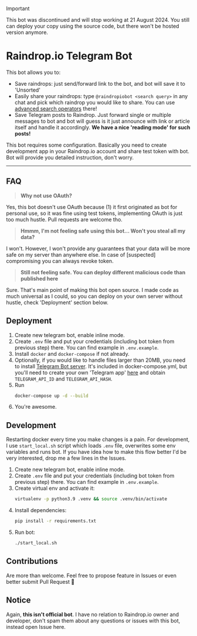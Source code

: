 > [!IMPORTANT]  
> This bot was discontinued and will stop working at 21 August 2024. You still can deploy your copy using the source code, but there won't be hosted version anymore.

# Raindrop.io Telegram Bot

This bot allows you to:
* Save raindrops: just send/forward link to the bot, and bot will save it to 'Unsorted'
* Easily share your raindrops: type `@raindropiobot <search query>` in any chat and pick which raindrop you would like to share. You can use [advanced search operators](https://help.raindrop.io/using-search#operators) there!
* Save Telegram posts to Raindrop. Just forward single or multiple messages to bot and bot will guess is it just announce with link or article itself and handle it accordingly. **We have a nice 'reading mode' for such posts!**

This bot requires some configuration. Basically you need to create development app in your Raindrop.io account and share test token with bot. Bot will provide you detailed instruction, don't worry. 

---


## FAQ

> **Why not use OAuth?**

Yes, this bot doesn't use OAuth because (1) it first originated as bot for personal use, so it was fine using test tokens, implementing OAuth is just too much hustle. Pull requests are welcome tho.

> **Hmmm, I'm not feeling safe using this bot... Won't you steal all my data?**

I won't. However, I won't provide any guarantees that your data will be more safe on my server than anywhere else. In case of [suspected] compromising you can always revoke token.

> **Still not feeling safe. You can deploy different malicious code than published here**

Sure. That's main point of making this bot open source. I made code as much universal as I could, so you can deploy on your own server without hustle, check 'Deployment' section below. 


## Deployment

1. Create new telegram bot, enable inline mode.
1. Create `.env` file and put your credentials (including bot token from previous step) there. You can find example in `.env.example`.
1. Install `docker` and `docker-compose` if not already.
1. Optionally, if you would like to handle files larger than 20MB, you need to install [Telegram Bot server](https://github.com/tdlib/telegram-bot-api). It's included in docker-compose.yml, but you'll need to create your own 'Telegram app' [here](https://my.telegram.org/apps) and obtain `TELEGRAM_API_ID` and `TELEGRAM_API_HASH`.
1. Run
    ```bash
    docker-compose up -d --build
    ```
1. You're awesome.

## Development

Restarting docker every time you make changes is a pain. For development, I use `start_local.sh` script which loads `.env` file, overwrites some env variables and runs bot. If you have idea how to make this flow better I'd be very interested, drop me a few lines in the Issues.

1. Create new telegram bot, enable inline mode.
1. Create `.env` file and put your credentials (including bot token from previous step) there. You can find example in `.env.example`.
1. Create virtual env and activate it:
    ```bash
   virtualenv -p python3.9 .venv && source .venv/bin/activate
    ```
1. Install dependencies:
    ```bash
    pip install -r requirements.txt
    ```
1. Run bot:
    ```bash
    ./start_local.sh
    ```

## Contributions

Are more than welcome. Feel free to propose feature in Issues or even better submit Pull Request 🥰


## Notice

Again, **this isn't official bot**. I have no relation to Raindrop.io owner and developer, don't spam them about any questions or issues with this bot, instead open Issue here.